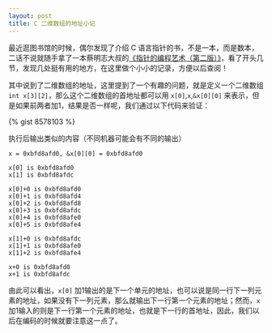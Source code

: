 ```yaml
---
layout: post
title: C 二维数组的地址小记
---
```


最近逛图书馆的时候，偶尔发现了介绍 C 语言指针的书，不是一本，而是数本，二话不说就随手拿了一本蔡明志大叔的[《指针的编程艺术（第二版）》](http://book.douban.com/subject_search?search_text=%E6%8C%87%E9%92%88%E7%9A%84%E7%BC%96%E7%A8%8B%E8%89%BA%E6%9C%AF&cat=1001)，看了开头几节，发现几处挺有用的地方，在这里做个小小的记录，方便以后查阅！

<separator>

其中说到了二维数组的地址，这里提到了一个有趣的问题，就是定义一个二维数组 `int x[3][2]`，那么这个二维数组的首地址都可以用 `x[0]`,`x`,`&x[0][0]` 来表示，但是如果前两者加1，结果是否一样呢，我们通过以下代码来验证：

{% gist 8578103 %}

执行后输出类似的内容（不同机器可能会有不同的输出）

```
x = 0xbfd8afd0, &x[0][0] = 0xbfd8afd0

x[0] is 0xbfd8afd0
x[1] is 0xbfd8afdc

x[0]+0 is 0xbfd8afd0
x[0]+1 is 0xbfd8afd4
x[0]+2 is 0xbfd8afd8
x[0]+3 is 0xbfd8afdc
x[0]+4 is 0xbfd8afe0
x[0]+5 is 0xbfd8afe4

x[1]+0 is 0xbfd8afdc
x[1]+1 is 0xbfd8afe0
x[1]+2 is 0xbfd8afe4

x+0 is 0xbfd8afd0
x+1 is 0xbfd8afdc
```

由此可以看出，`x[0]` 加1输出的是下一个单元的地址，也可以说是同一行下一列元素的地址，如果没有下一列元素，那么就输出下一行第一个元素的地址；然而，`x` 加1输入的则是下一行第一个元素的地址，也就是下一行的首地址，因此，我们以后在编码的时候就要注意这一点了。
